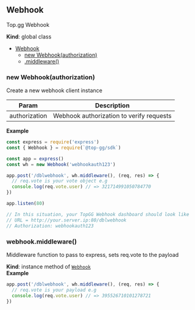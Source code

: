 <a name="Webhook"></a>

## Webhook
Top.gg Webhook

**Kind**: global class  

* [Webhook](#Webhook)
    * [new Webhook(authorization)](#new_Webhook_new)
    * [.middleware()](#Webhook+middleware)

<a name="new_Webhook_new"></a>

### new Webhook(authorization)
Create a new webhook client instance


| Param | Description |
| --- | --- |
| authorization | Webhook authorization to verify requests |

**Example**  
```js
const express = require('express')
const { Webhook } = require(`@top-gg/sdk`)

const app = express()
const wh = new Webhook('webhookauth123')

app.post('/dblwebhook', wh.middleware(), (req, res) => {
  // req.vote is your vote object e.g
  console.log(req.vote.user) // => 321714991050784770
})

app.listen(80)

// In this situation, your TopGG Webhook dashboard should look like
// URL = http://your.server.ip:80/dblwebhook
// Authorization: webhookauth123
```
<a name="Webhook+middleware"></a>

### webhook.middleware()
Middleware function to pass to express, sets req.vote to the payload

**Kind**: instance method of [<code>Webhook</code>](#Webhook)  
**Example**  
```js
app.post('/dblwebhook', wh.middleware(), (req, res) => {
  // req.vote is your payload e.g
  console.log(req.vote.user) // => 395526710101278721
})
```
